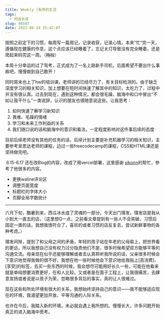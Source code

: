 ```yaml
---
title: Weekly |有序的生活
tags:
  - 闲话长说
slug: 46507
date: 2022-06-19 15:42:07
---
```


​	按照之前定下的习惯，每周写一篇周记，记录收获，记录心情。本来“忙”完一天，遵循现在健康的作息，这个点应该已经睡着了，忘记关灯导致没有完全睡着，还是爬起来码完这一周。（~~拖拉~~）

​	本周十分幸运的过了驾考，正式成为了一名上路新手司机，后面希望不要出什么事故吧，慢慢做到自己敢开！

​	同时周末也上了hw的培训课，老师讲的已经尽力了，有关目标检测的。由于缺乏深度学习的相关知识，加上想要在短时间快速了解其中的知识，太吃力了，过程中并没有很认真。过去到现在，遇到这种情况，都会很毛躁，脑海中和口中冒出“不如让我干什么”一类说辞，认识的朋友也很随意说这些。让我思考：

1. 如何快速了解学习新知识
2. 畏难、毛躁的情绪
3. 学习和未来工作利益的关系
4. 我们随口说的话和脑海中的意识和看法，一定程度影响对这件事后续的态度

​	目前后续老师没有其他的任务的话，后续计划主要是补充机器学习的相关知识，主要参考吴恩达老师的课程，边过一些freecodecamp的课程，CSS和HTML课还是坚持做完吧。

​	6.15-6.17 还在改Blog的内容，改成了用vercel部署，这里感谢 [sikonn](https://changingmoments.vercel.app/)的帮忙，参考了他很多的内容。

- 更换waline评论区
- 调整页面宽度
- 标题栏的字体大小
- 页脚全局字数统计

---

​	六月下旬，酷暑到来，西瓜冰水成了灵魂的一部分。今天出门理发，理发店是我从小到大一直去的店，（这里想Q一点，之前看文章提到有一些人不会突破，习惯后固定一类的话，我想我很符合了，喜欢的或者习惯的店反复去，尝试新鲜事物的各种考虑。）

​	理发间隙，提到了和父母之间的矛盾，年轻的孩子站在年老的父母肩上，把世界看的更远，所以我想自己没有权力过分指责他们不是，很多时候希望双方能够平等的沟通交流。母亲现在似乎还能够理解或者去认真聆听我所说的话，父亲很多时候会下意识地觉得我做的很不好，我想在他一些时候他会下意识地给我贴上[高消费]、[享受]的标签，去买一些东西的时候，我会想尽可能用好长久一些，可能在他看来就是单纯想要消费更好，在和人比较。又或者是在面子工程上，让我很痛苦，去肆意宣扬或者说是以孩子为荣，忽略很多背后的事实，真的让人很难过。

​	现在这些和所处环境有很大的关系，我想始终坚持自己的意识——我不能够适应现在的环境，我渴望更加开放、平等沟通的人际关系。

​	也许在今后，我踏入新的环境，未必就会遇上我所想的。慢慢长大，许多问题开始真正的进入脑海中思考。

